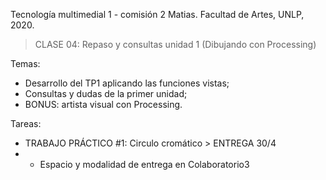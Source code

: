 Tecnología multimedial 1 - comisión 2 Matias. Facultad de Artes, UNLP, 2020.

> CLASE 04: Repaso y consultas unidad 1 (Dibujando con Processing)

Temas:
- Desarrollo del TP1 aplicando las funciones vistas;
- Consultas y dudas de la primer unidad;
- BONUS: artista visual con Processing.

Tareas:
- TRABAJO PRÁCTICO #1: Circulo cromático > ENTREGA 30/4
- - Espacio y modalidad de entrega en Colaboratorio3

